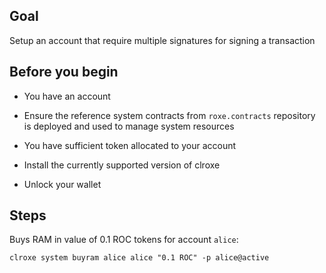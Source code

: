 ## Goal

Setup an account that require multiple signatures for signing a transaction

## Before you begin

* You have an account

* Ensure the reference system contracts from `roxe.contracts` repository is deployed and used to manage system resources

* You have sufficient token allocated to your account

* Install the currently supported version of clroxe

* Unlock your wallet

## Steps

Buys RAM in value of 0.1 ROC tokens for account `alice`:

```shell
clroxe system buyram alice alice "0.1 ROC" -p alice@active
```